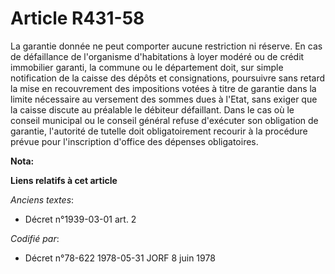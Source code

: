 # Article R431-58

La garantie donnée ne peut comporter aucune restriction ni réserve. En cas de défaillance de l'organisme d'habitations à
loyer modéré ou de crédit immobilier garanti, la commune ou le département doit, sur simple notification de la caisse des
dépôts et consignations, poursuivre sans retard la mise en recouvrement des impositions votées à titre de garantie dans la
limite nécessaire au versement des sommes dues à l'Etat, sans exiger que la caisse discute au préalable le débiteur
défaillant. Dans le cas où le conseil municipal ou le conseil général refuse d'exécuter son obligation de garantie,
l'autorité de tutelle doit obligatoirement recourir à la procédure prévue pour l'inscription d'office des dépenses
obligatoires.

**Nota:**



**Liens relatifs à cet article**

_Anciens textes_:

  - Décret n°1939-03-01 art. 2

_Codifié par_:

  - Décret n°78-622 1978-05-31 JORF 8 juin 1978
